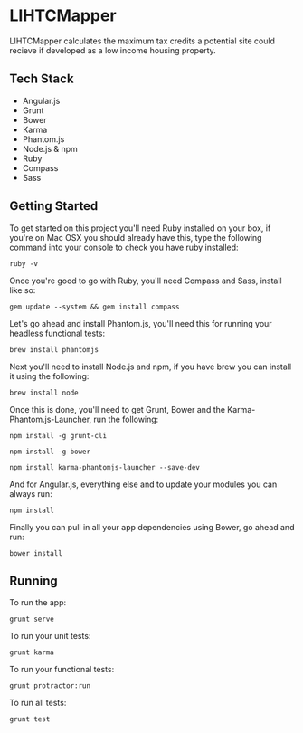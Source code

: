 LIHTCMapper
===========

LIHTCMapper calculates the maximum tax credits a potential site could recieve if developed as a low income housing 
property.

## Tech Stack

* Angular.js
* Grunt
* Bower
* Karma
* Phantom.js
* Node.js & npm
* Ruby
* Compass
* Sass

## Getting Started

To get started on this project you'll need Ruby installed on your box, if you're on Mac OSX you should already have 
this, type the following command into your console to check you have ruby installed:

```
ruby -v
```

Once you're good to go with Ruby, you'll need Compass and Sass, install like so:

```
gem update --system && gem install compass
```

Let's go ahead and install Phantom.js, you'll need this for running your headless functional tests:

```
brew install phantomjs
```

Next you'll need to install Node.js and npm, if you have brew you can install it using the following:

```
brew install node
```

Once this is done, you'll need to get Grunt, Bower and the Karma-Phantom.js-Launcher, run the following:

```
npm install -g grunt-cli
```

```
npm install -g bower
```

```
npm install karma-phantomjs-launcher --save-dev
```

And for Angular.js, everything else and to update your modules you can always run:

```
npm install
```

Finally you can pull in all your app dependencies using Bower, go ahead and run:

```
bower install
```

## Running

To run the app:

```
grunt serve
```

To run your unit tests:

```
grunt karma
```

To run your functional tests:

```
grunt protractor:run
```

To run all tests:

```
grunt test
```
